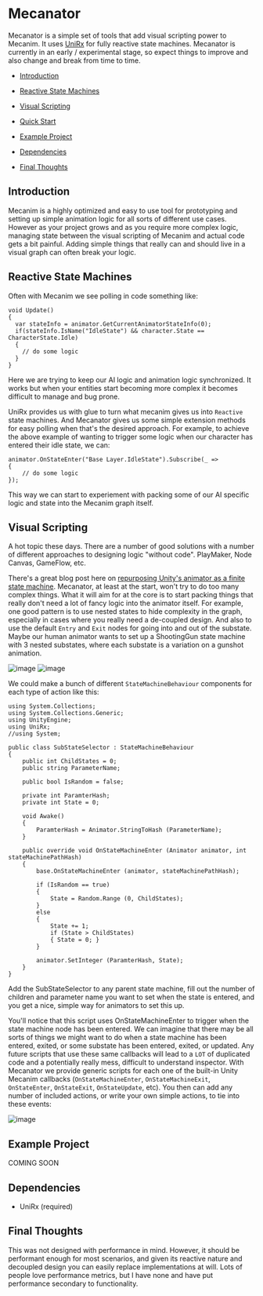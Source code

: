 # Mecanator

<!-- [![Gitter](https://badges.gitter.im/AlphaECS/Lobby.svg)](https://gitter.im/AlphaECS/Lobby?utm_source=badge&utm_medium=badge&utm_campaign=pr-badge&utm_content=body_badge) -->

Mecanator is a simple set of tools that add visual scripting power to Mecanim. It uses [UniRx](https://github.com/neuecc/UniRx) for fully reactive state machines. Mecanator is currently in an early / experimental stage, so expect things to improve and also change and break from time to time.

- <a href="#introduction">Introduction</a>
- <a href="#reactive_state_machines">Reactive State Machines</a>
- <a href="#visual_scripting">Visual Scripting</a>


- <a href="#quick_start">Quick Start</a>
- <a href="#example_project">Example Project</a>
- <a href="#dependencies">Dependencies</a>
- <a href="#final_thoughts">Final Thoughts</a>


## <a id="introduction"></a>Introduction
Mecanim is a highly optimized and easy to use tool for prototyping and setting up simple animation logic for all sorts of different use cases. However as your project grows and as you require more complex logic, managing state between the visual scripting of Mecanim and actual code gets a bit painful. Adding simple things that really can and should live in a visual graph can often break your logic.

## <a id="reactive_state_machines"></a>Reactive State Machines
Often with Mecanim we see polling in code something like:

```
void Update()
{
  var stateInfo = animator.GetCurrentAnimatorStateInfo(0);
  if(stateInfo.IsName("IdleState") && character.State == CharacterState.Idle)
  {
    // do some logic
  }
}
```

Here we are trying to keep our AI logic and animation logic synchronized. It works but when your entities start becoming more complex it becomes difficult to manage and bug prone.

UniRx provides us with glue to turn what mecanim gives us into `Reactive` state machines. And Mecanator gives us some simple extension methods for easy polling when that's the desired approach. For example, to achieve the above example of wanting to trigger some logic when our character has entered their idle state, we can:

```
animator.OnStateEnter("Base Layer.IdleState").Subscribe(_ =>
{
    // do some logic
});
```

This way we can start to experiement with packing some of our AI specific logic and state into the Mecanim graph itself.


## <a id="visual_scripting"></a>Visual Scripting
A hot topic these days. There are a number of good solutions with a number of different approaches to designing logic "without code". PlayMaker, Node Canvas, GameFlow, etc.

There's a great blog post here on [repurposing Unity's animator as a finite state machine](https://medium.com/the-unity-developers-handbook/dont-re-invent-finite-state-machines-how-to-repurpose-unity-s-animator-7c6c421e5785). Mecanator, at least at the start, won't try to do too many complex things. What it will aim for at the core is to start packing things that really don't need a lot of fancy logic into the animator itself. For example, one good pattern is to use nested states to hide complexity in the graph, especially in cases where you really need a de-coupled design. And also to use the default `Entry` and `Exit` nodes for going into and out of the substate. Maybe our human animator wants to set up a ShootingGun state machine with 3 nested substates, where each substate is a variation on a gunshot animation.

 ![image](https://gyazo.com/66c524c6cc6e78312e71fbe07ffc2b2a)
 ![image](https://gyazo.com/353b85ae731fb593902284af26ea7453)


We could make a bunch of different `StateMachineBehaviour` components for each type of action like this:

```
using System.Collections;
using System.Collections.Generic;
using UnityEngine;
using UniRx;
//using System;

public class SubStateSelector : StateMachineBehaviour
{
	public int ChildStates = 0;
	public string ParameterName;

	public bool IsRandom = false;

	private int ParamterHash;
	private int State = 0;

	void Awake()
	{
		ParamterHash = Animator.StringToHash (ParameterName);
	}

	public override void OnStateMachineEnter (Animator animator, int stateMachinePathHash)
	{
		base.OnStateMachineEnter (animator, stateMachinePathHash);

		if (IsRandom == true)
		{
			State = Random.Range (0, ChildStates);
		}
		else
		{
			State += 1;
			if (State > ChildStates)
			{ State = 0; }
		}

		animator.SetInteger (ParamterHash, State);
	}
}
```

Add the SubStateSelector to any parent state machine, fill out the number of children and parameter name you want to set when the state is entered, and you get a nice, simple way for animators to set this up.

You'll notice that this script uses OnStateMachineEnter to trigger when the state machine node has been entered. We can imagine that there may be all sorts of things we might want to do when a state machine has been entered, exited, or some substate has been entered, exited, or updated. Any future scripts that use these same callbacks will lead to a `LOT` of duplicated code and a potentially really mess, difficult to understand inspector. With Mecanator we provide generic scripts for each one of the built-in Unity Mecanim callbacks (`OnStateMachineEnter`, `OnStateMachineExit`, `OnStateEnter`, `OnStateExit`, `OnStateUpdate`, etc). You then can add any number of included actions, or write your own simple actions, to tie into these events:

![image](https://gyazo.com/2675b9f16f5f00a08a8f1c11e7100508)

## <a id="example_project"></a>Example Project
COMING SOON
 <!-- - [Survival Shooter](https://github.com/tbriley/AlphaECS.SurvivalShooter) -->


## <a id="dependencies"></a>Dependencies

 - UniRx (required)
 <!-- - Zenject (optional) -->


## <a id="final_thoughts"></a>Final Thoughts

This was not designed with performance in mind. However, it should be performant enough for most scenarios, and given its reactive nature and decoupled design you can easily replace implementations at will. Lots of people love performance metrics, but I have none and have put performance secondary to functionality.
